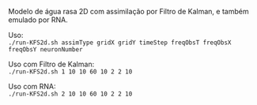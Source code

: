 Modelo de água rasa 2D com assimilação por Filtro de Kalman, e também emulado por RNA.

Uso: \
```./run-KFS2d.sh assimType gridX gridY timeStep freqObsT freqObsX freqObsY neuronNumber ```

Uso com Filtro de Kalman: \
```./run-KFS2d.sh 1 10 10 60 10 2 2 10 ```

Uso com RNA: \
```./run-KFS2d.sh 2 10 10 60 10 2 2 10 ```
